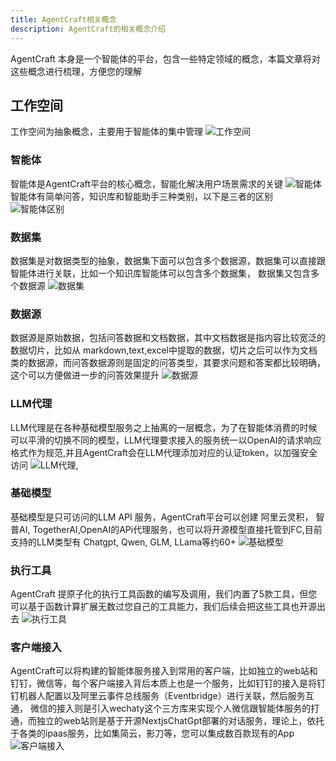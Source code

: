 ```yaml
---
title: AgentCraft相关概念
description: AgentCraft的相关概念介绍
---
```


AgentCraft 本身是一个智能体的平台，包含一些特定领域的概念，本篇文章将对这些概念进行梳理，方便您的理解

## 工作空间
工作空间为抽象概念，主要用于智能体的集中管理
![工作空间](https://img.alicdn.com/imgextra/i3/O1CN01ZfuAic21HjXl769bb_!!6000000006960-0-tps-3542-1688.jpg)
### 智能体
智能体是AgentCraft平台的核心概念，智能化解决用户场景需求的关键
![智能体](https://img.alicdn.com/imgextra/i1/O1CN014ATzH129iJSFGlnlA_!!6000000008101-0-tps-3574-1822.jpg)
智能体有简单问答，知识库和智能助手三种类别，以下是三者的区别
![智能体区别](https://img.alicdn.com/imgextra/i1/O1CN01nOQOTy1n9Zrr4OCwH_!!6000000005047-0-tps-1636-1026.jpg)
### 数据集
数据集是对数据类型的抽象，数据集下面可以包含多个数据源，数据集可以直接跟智能体进行关联，比如一个知识库智能体可以包含多个数据集， 数据集又包含多个数据源
![数据集](https://img.alicdn.com/imgextra/i4/O1CN01JuHOqv26TFa8jA1CC_!!6000000007662-0-tps-3572-1824.jpg)
### 数据源
数据源是原始数据，包括问答数据和文档数据，其中文档数据是指内容比较宽泛的数据切片，比如从 markdown,text,excel中提取的数据，切片之后可以作为文档类的数据源，而问答数据源则是固定的问答类型，其要求问题和答案都比较明确，这个可以方便做进一步的问答效果提升
![数据源](https://img.alicdn.com/imgextra/i3/O1CN01oZrlSo1JzOCSS7o7j_!!6000000001099-0-tps-3558-1818.jpg)
### LLM代理
LLM代理是在各种基础模型服务之上抽离的一层概念，为了在智能体消费的时候可以平滑的切换不同的模型，LLM代理要求接入的服务统一以OpenAI的请求响应格式作为规范,并且AgentCraft会在LLM代理添加对应的认证token，以加强安全访问
![LLM代理](https://img.alicdn.com/imgextra/i4/O1CN013tjNTA1d3wqPopZ1Z_!!6000000003681-0-tps-3532-1796.jpg), 
### 基础模型
基础模型是只可访问的LLM API 服务，AgentCraft平台可以创建 阿里云灵积， 智普AI, TogetherAI,OpenAI的APi代理服务，也可以将开源模型直接托管到FC,目前支持的LLM类型有
Chatgpt, Qwen, GLM, LLama等约60+
![基础模型](https://img.alicdn.com/imgextra/i1/O1CN01qhJbW31ynO4Qy2Qy6_!!6000000006623-0-tps-3568-1854.jpg)
### 执行工具
AgentCraft 提原子化的执行工具函数的编写及调用，我们内置了5款工具，但您可以基于函数计算扩展无数过您自己的工具能力，我们后续会把这些工具也开源出去
![执行工具](https://img.alicdn.com/imgextra/i2/O1CN01goQ2bU1qokJoCFEb4_!!6000000005543-0-tps-3544-1742.jpg)
### 客户端接入
AgentCraft可以将构建的智能体服务接入到常用的客户端，比如独立的web站和 钉钉，微信等，每个客户端接入背后本质上也是一个服务，比如钉钉的接入是将钉钉机器人配置以及阿里云事件总线服务（Eventbridge）进行关联，然后服务互通， 微信的接入则是引入wechaty这个三方库来实现个人微信跟智能体服务的打通，而独立的web站则是基于开源NextjsChatGpt部署的对话服务，理论上，依托于各类的ipaas服务，比如集简云，影刀等，您可以集成数百款现有的App
![客户端接入](https://img.alicdn.com/imgextra/i2/O1CN01RYe6v91PCjp9AvdyY_!!6000000001805-0-tps-3486-1818.jpg)